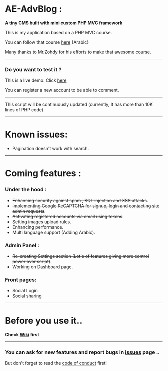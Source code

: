 # AE-AdvBlog :
**A tiny CMS built with mini custom PHP MVC framework**

This is my application based on a PHP MVC course.

You can follow that course [here](https://www.youtube.com/playlist?list=PLGO8ntvxgiZPZBHUGED6ItUujXylNGpMH) {Arabic}

Many thanks to Mr.Zohdy for his efforts to make that awesome course.
***
### Do you want to test it ?
This is a live demo:
Click [here](http://bit.ly/2v6C5mA)

You can register a new account to be able to comment.
***
This script will be continuously updated (currently, It has more than 10K lines of PHP code)
***
# Known issues:
- Pagination doesn't work with search.
***
# Coming features :
### Under the hood :
- ~~Enhancing security against spam , SQL injection and XSS attacks~~.
- ~~Implementing Google ReCAPTCHA for signup, login and contacting site admin requests~~.
- ~~Activating registered accounts via email using tokens~~.
- ~~Setting images upload rules~~.
- Enhancing performance.
- Multi language support (Adding Arabic).
### Admin Panel :
- ~~Re-creating Settings section (Lot's of features giving more control power over script)~~.
- Working on Dashboard page.
### Front pages:
- Social Login
- Social sharing
***
# Before you use it..
**Check [Wiki](https://github.com/akkk33/AE-AdvBlog/wiki) first**
***
### You can ask for new features and report bugs in [issues](https://github.com/akkk33/AE-AdvBlog/issues) page ..
But don't forget to read the [code of conduct](https://github.com/akkk33/AE-AdvBlog/blob/master/CODE_OF_CONDUCT.md) first!